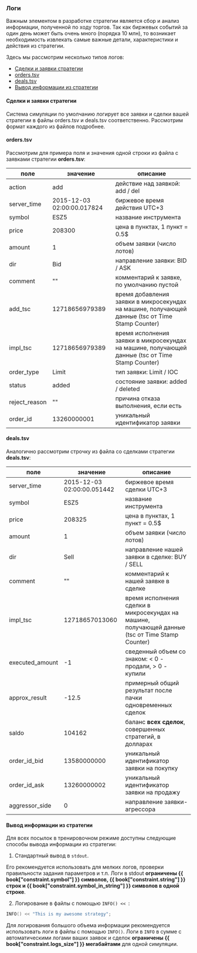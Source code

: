 ### Логи

Важным элементом в разработке стратегии является сбор и анализ информации, полученной по ходу торгов.
Так как биржевых событий за один день может быть очень много (порядка 10 млн), то возникает необходимость извлекать самые важные детали, характеристики и действия из стратегии.

Здесь мы рассмотрим несколько типов логов:

- [Сделки и заявки стратегии](#deals_and_orders)
- [orders.tsv](#orders)
- [deals.tsv](#deals)
- [Вывод информации из стратегии](#custom_output)

#### Сделки и заявки стратегии<a id="deals_and_orders"></a>

Система симуляции по умолчанию логирует все заявки и сделки вашей стратегии в файлы orders.tsv и deals.tsv соответственно.
Рассмотрим формат каждого из файлов подробнее.

#### orders.tsv<a id="orders"></a>

Рассмотрим для примера поля и значения одной строки из файла с заявками стратегии **orders.tsv**:

|поле|значение|описание|
|---|---|---|
| action | add | действие над заявкой: add / del |
|server_time|2015-12-03 02:00:00.017824|биржевое время действия UTC+3|
| symbol | ESZ5 | название инструмента |
| price | 208300 | цена в пунктах, 1 пункт = 0.5$ |
| amount | 1| объем заявки (число лотов) |
| dir | Bid | направление заявки: BID / ASK |
| comment | "" | комментарий к заявке, по умолчанию пустой|
| add_tsc | 12718656979389 | время добавления заявки в микросекундах на машине, получающей данные (tsc от Time Stamp Counter) |
| impl_tsc | 12718656979389 | время исполнения заявки в микросекундах на машине, получающей данные (tsc от Time Stamp Counter) |
| order_type | Limit | тип заявки: Limit / IOC |
| status | added | состояние заявки: added / deleted |
| reject_reason | "" | причина отказа выполнения, если есть|
| order_id | 13260000001 | уникальный идентификатор заявки |

#### deals.tsv<a id="deals"></a>

Аналогично рассмотрим строчку из файла со сделками стратегии **deals.tsv**:

|поле|значение|описание|
|---|---|---|
|server_time|2015-12-03 02:00:00.051442|биржевое время сделки UTC+3|
| symbol | ESZ5 | название инструмента |
| price | 208325 | цена в пунктах, 1 пункт = 0.5$ |
| amount | 1| объем заявки (число лотов) |
| dir | Sell | направление нашей заявки в сделке: BUY / SELL |
| comment | "" | комментарий к нашей заявке в сделке|
| impl_tsc | 12718657013060 | время исполнения сделки в микросекундах на машине, получающей данные (tsc от Time Stamp Counter) |
| executed_amount | -1 | сведенный объем со знаком: < 0 - продали, > 0 - купили|
| approx_result | -12.5 | примерный общий результат после пачки одновременных сделок |
| saldo | 104162 | баланс **всех сделок**, совершенных стратегий, в долларах |
| order_id_bid | 13580000000 | уникальный идентификатор заявки на покупку |
| order_id_ask | 13260000002 | уникальный идентификатор заявки на продажу|
| aggressor_side | 0 | направление заявки-агрессора |

#### Вывод информации из стратегии<a id="custom_output"></a>

Для всех посылок в тренировочном режиме доступны следующие способы вывода информации из стратегии:

1. Стандартный вывод в `stdout`.

Его рекомендуется использовать для мелких логов, проверки правильности задания параметров и т.п.
Логи в stdout **ограничены {{ book["constraint.symbol"] }} символов, {{ book["constraint.string"] }} строк и {{ book["constraint.symbol_in_string"] }} символов в одной строке**.

2. Логирование в файлы с помощью `INFO() << `:

```c++
INFO() << "This is my awesome strategy";
```

Для логирования большого объема информации рекомендуется использовать логи в файлы с помощью `INFO()`.
Логи в `INFO` в сумме с автоматическими логами ваших заявок и сделок **ограничены {{ book["constraint.logs_size"] }} мегабайтами** для одной симуляции.

